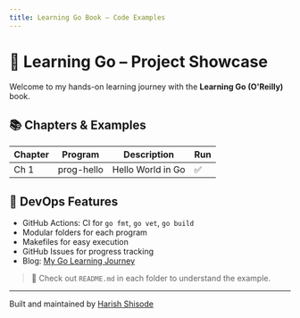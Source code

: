 ```yaml
---
title: Learning Go Book – Code Examples
---
```


# 🚀 Learning Go – Project Showcase

Welcome to my hands-on learning journey with the **Learning Go (O'Reilly)** book.

## 📚 Chapters & Examples

| Chapter | Program         | Description            | Run |
|---------|------------------|------------------------|-----|
| Ch 1    | prog-hello       | Hello World in Go      | ✅  |

## 🧰 DevOps Features

- GitHub Actions: CI for `go fmt`, `go vet`, `go build`
- Modular folders for each program
- Makefiles for easy execution
- GitHub Issues for progress tracking
- Blog: [My Go Learning Journey](../blog.md)

> 📘 Check out `README.md` in each folder to understand the example.

---

Built and maintained by [Harish Shisode](https://github.com/harishshisode)
